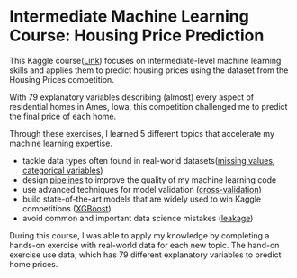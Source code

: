 
# Intermediate Machine Learning Course: Housing Price Prediction

This Kaggle course([Link](https://www.kaggle.com/learn/intermediate-machine-learning)) focuses on intermediate-level machine learning skills and applies them to predict housing prices using the dataset from the Housing Prices competition.

With 79 explanatory variables describing (almost) every aspect of residential homes in Ames, Iowa, this competition challenged me to predict the final price of each home.

Through these exercises, I learned 5 different topics that accelerate my machine learning expertise. 
- tackle data types often found in real-world datasets([missing values](https://github.com/soyoungchoe/HousingPricesIntermediateML/blob/main/Intermediate%202%20Missing%20Value%20Housing.ipynb), [categorical variables](https://github.com/soyoungchoe/HousingPricesIntermediateML/blob/main/Intermediate%203%20Categorical%20Variables%20Housing.ipynb))
- design [pipelines](https://github.com/soyoungchoe/HousingPricesIntermediateML/blob/main/Intermediate%204%20Pipeline%20Housing.ipynb) to improve the quality of my machine learning code
- use advanced techniques for model validation ([cross-validation](https://github.com/soyoungchoe/HousingPricesIntermediateML/blob/main/Intermediate%205%20Corss-Validation%20Housing.ipynb))
- build state-of-the-art models that are widely used to win Kaggle competitions ([XGBoost](https://github.com/soyoungchoe/HousingPricesIntermediateML/blob/main/Intermediate%206%20XGBoost%20Housing.ipynb))
- avoid common and important data science mistakes ([leakage](https://github.com/soyoungchoe/CreditCardMachineLearning/blob/main/Intermediate%207%20Data%20Leakage%20Credit%20Cards.ipynb))


During this course, I was able to apply my knowledge by completing a hands-on exercise with real-world data for each new topic. The hand-on exercise use data, which has 79 different explanatory variables to predict home prices. 


